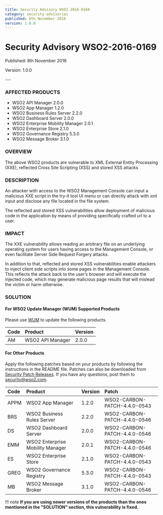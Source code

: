 ```yaml
---
title: Security Advisory WSO2-2016-0169
category: security-advisories
published: 8th November 2016
version: 1.0.0
---
```


# Security Advisory WSO2-2016-0169

<p class="doc-version">Published: 8th November 2016</p>
<p class="doc-version">Version: 1.0.0</p>
---

### AFFECTED PRODUCTS
* WSO2 API Manager 2.0.0
* WSO2 App Manager 1.2.0
* WSO2 Business Rules Server 2.2.0
* WSO2 Dashboard Server 2.0.0
* WSO2 Enterprise Mobility Manager 2.0.1
* WSO2 Enterprise Store 2.1.0
* WSO2 Governance Registry 5.3.0
* WSO2 Message Broker 3.1.0


### OVERVIEW
The above WSO2 products are vulnerable to XML External Entity Processing (XXE), reflected Cross Site Scripting (XSS) and stored XSS attacks


### DESCRIPTION
An attacker with access to the WSO2 Management Console can input a malicious XXE script in the try-it tool UI menu or can directly attack with xml input and disclose any file located in the file system.

The reflected and stored XSS vulnerabilities allow deployment of malicious code in the application by means of providing specifically crafted url to a user.


### IMPACT
The XXE vulnerability allows reading an arbitrary file on an underlying operating system for users having access to the Management Console, or even facilitate Server Side Request Forgery attacks.

In addition to that, reflected and stored XSS vulnerabilities enable attackers to inject client side scripts into some pages in the Management Console. This reflects the attack back to the user’s browser and will execute the injected code, which may generate malicious page results that will mislead the victim or harm otherwise.


### SOLUTION

#### For WSO2 Update Manager (WUM) Supported Products
Please use [WUM](https://wso2.com/updates/wum/) to update the following products.

| Code | Product | Version |
| :--- | :------ | :------ |
| AM | WSO2 API Manager | 2.0.0 |

#### For Other Products
Apply the following patches based on your products by following the instructions in the README file. Patches can also be downloaded from [Security Patch Releases](http://wso2.com/security-patch-releases/). If you have any questions, post them to <security@wso2.com>.


| Code | Product | Version | Patch | 
| :--- | :------ | :------ | :---- |
| APPM | WSO2 App Manager | 1.2.0 | WSO2-CARBON-PATCH-4.4.0-0543 |
| BRS | WSO2 Business Rules Server | 2.2.0 | WSO2-CARBON-PATCH-4.4.0-0546 |
| DS | WSO2 Dashboard Server | 2.0.0 | WSO2-CARBON-PATCH-4.4.0-0546 |
| EMM | WSO2 Enterprise Mobility Manager | 2.0.1 | WSO2-CARBON-PATCH-4.4.0-0546 |
| ES | WSO2 Enterprise Store | 2.1.0 | WSO2-CARBON-PATCH-4.4.0-0543 |
| GREG | WSO2 Governance Registry | 5.3.0 | WSO2-CARBON-PATCH-4.4.0-0543 |
| MB | WSO2 Message Broker | 3.1.0 | WSO2-CARBON-PATCH-4.4.0-0546 |


!!! note
    **If you are using newer versions of the products than the ones mentioned in the "SOLUTION" section, this vulnerability is fixed.**
